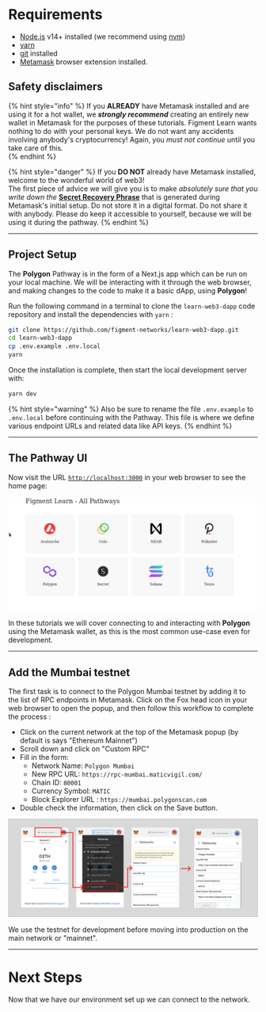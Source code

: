 # 

# Requirements

* [Node.js](https://nodejs.org) v14+ installed (we recommend using [nvm](https://github.com/nvm-sh/nvm))
* [yarn](https://yarnpkg.com/) 
* [git](https://git-scm.com/book/en/v2/Getting-Started-Installing-Git) installed
* [Metamask](https://metamask.io/) browser extension installed. 


## Safety disclaimers

{% hint style="info" %}
If you **ALREADY** have Metamask installed and are using it for a hot wallet, we _**strongly recommend**_ creating an entirely new wallet in Metamask for the purposes of these tutorials. Figment Learn wants nothing to do with your personal keys. We do not want any accidents involving anybody's cryptocurrency! Again, you _must not_ _continue_ until you take care of this.  
{% endhint %}

{% hint style="danger" %}
If you **DO NOT** already have Metamask installed, welcome to the wonderful world of web3!   
The first piece of advice we will give you is to make _absolutely sure that you write down the_ [**Secret Recovery Phrase**](https://community.metamask.io/t/what-is-a-secret-recovery-phrase-and-how-to-keep-your-crypto-wallet-secure/3440) that is generated during Metamask's initial setup. Do not store it in a digital format. Do not share it with anybody. Please do keep it accessible to yourself, because we will be using it during the pathway. 
{% endhint %}

-------------------------------------

## Project Setup

The **Polygon** Pathway is in the form of a Next.js app which can be run on your local machine. We will be interacting with it through the web browser, and making changes to the code to make it a basic dApp, using **Polygon**!

Run the following command in a terminal to clone the `learn-web3-dapp` code repository and install the dependencies with `yarn` :

```bash
git clone https://github.com/figment-networks/learn-web3-dapp.git
cd learn-web3-dapp
cp .env.example .env.local  
yarn
```

Once the installation is complete, then start the local development server with:

```bash
yarn dev
```

{% hint style="warning" %}
Also be sure to rename the file `.env.example` to `.env.local` before continuing with the Pathway. This file is where we define various endpoint URLs and related data like API keys.
{% endhint %}

-------------------------------------

## The Pathway UI

Now visit the URL [`http://localhost:3000`](http://localhost:3000) in your web browser to see the home page:

![](../../../.gitbook/assets/pathway-home.gif)

In these tutorials we will cover connecting to and interacting with **Polygon** using the Metamask wallet, as this is the most common use-case even for development. 

-------------------------------------


## Add the Mumbai testnet 

The first task is to connect to the Polygon Mumbai testnet by adding it to the list of RPC endpoints in Metamask. Click on the Fox head icon in your web browser to open the popup, and then follow this workflow to complete the process :

* Click on the current network at the top of the Metamask popup (by default is says "Ethereum Mainnet")
* Scroll down and click on "Custom RPC"
* Fill in the form:
  * Network Name: `Polygon Mumbai`
  * New RPC URL: `https://rpc-mumbai.maticvigil.com/`
  * Chain ID: `80001`
  * Currency Symbol: `MATIC`
  * Block Explorer URL : `https://mumbai.polygonscan.com`
* Double check the information, then click on the Save button.

![](../../../.gitbook/assets/add_mumbai.png)

We use the testnet for development before moving into production on the main network or "mainnet".

-------------------------------------

# Next Steps

Now that we have our environment set up we can connect to the network.
